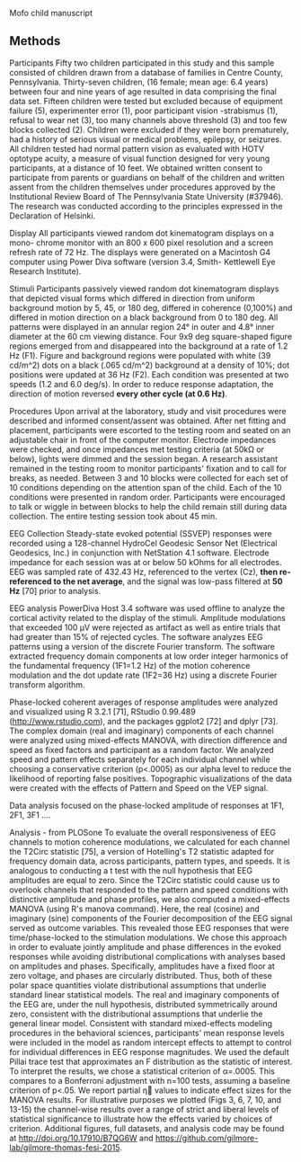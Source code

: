 Mofo child manuscript

## Methods
Participants
Fifty two children participated in this study and this sample consisted of children drawn from a database of families in Centre County, Pennsylvania. Thirty-seven children, (16 female; mean age: 6.4 years) between four and nine years of age resulted in data comprising the final data set. Fifteen children were tested but excluded because of equipment failure (5), experimenter error (1), poor participant vision -strabismus (1), refusal to wear net (3), too many channels above threshold (3) and too few blocks collected (2). Children were excluded if they were born prematurely, had a history of serious visual or medical problems, epilepsy, or seizures. All children tested had normal pattern vision as evaluated with HOTV optotype acuity, a measure of visual function designed for very young participants, at a distance of 10 feet. We obtained written consent to participate from parents or guardians on behalf of the children and written assent from the children themselves under procedures approved by the Institutional Review Board of The Pennsylvania State University (#37946). The research was conducted according to the principles expressed in the Declaration of Helsinki.


Display
All participants viewed random dot kinematogram displays on a mono- chrome monitor with an 800 x 600 pixel resolution and a screen refresh rate of 72 Hz. The displays were generated on a Macintosh G4 computer using Power Diva software (version 3.4, Smith- Kettlewell Eye Research Institute).

Stimuli
Participants passively viewed random dot kinematogram displays that depicted visual forms which differed in direction from uniform background motion by 5, 45, or 180 deg, differed in coherence (0,100%) and differed in motion direction on a black background from 0 to 180 deg. All patterns were displayed in an annular region 24° in outer and 4.8° inner diameter at the 60 cm viewing distance. Four 9x9 deg square-shaped figure regions emerged from and disappeared into the background at a rate of 1.2 Hz (F1). Figure and background regions were populated with white (39 cd/m^2) dots on a black (.065 cd/m^2) background at a density of 10%; dot positions were updated at 36 Hz (F2). Each condition was presented at two speeds (1.2 and 6.0 deg/s). In order to reduce response adaptation, the direction of motion reversed **every other cycle (at 0.6 Hz)**.


Procedures
Upon arrival at the laboratory, study and visit procedures were described and informed consent/assent was obtained. After net fitting and placement, participants were escorted to the testing room and seated on an adjustable chair in front of the computer monitor. Electrode impedances were checked, and once impedances met testing criteria (at 50kΩ or below), lights were dimmed and the session began. A research assistant remained in the testing room to monitor participants' fixation and to call for breaks, as needed. Between 3 and 10 blocks were collected for each set of 10 conditions depending on the attention span of the child. Each of the 10 conditions were presented in random order. Participants were encouraged to talk or wiggle in between blocks to help the child remain still during data collection. The entire testing session took about 45 min.


EEG Collection
Steady-state evoked potential (SSVEP) responses were recorded using a 128-channel HydroCel Geodesic Sensor Net (Electrical Geodesics, Inc.) in conjunction with NetStation 4.1 software. Electrode impedance for each session was at or below 50 kOhms for all electrodes. EEG was sampled rate of 432.43 Hz, referenced to the vertex (Cz), **then re-referenced to the net average**, and the signal was low-pass filtered at **50 Hz** [70] prior to analysis.

EEG analysis
PowerDiva Host 3.4 software was used offline to analyze the cortical activity related to the display of the stimuli. Amplitude modulations that exceeded 100 µV were rejected as artifact as well as entire trials that had greater than 15% of rejected cycles.  The software analyzes EEG patterns using a version of the discrete Fourier transform. The software extracted frequency domain components at low order integer harmonics of the fundamental frequency (1F1=1.2 Hz) of the motion coherence modulation and the dot update rate (1F2=36 Hz) using a discrete Fourier transform algorithm. 

Phase-locked coherent averages of response amplitudes were analyzed and visualized using R 3.2.1 [71], RStudio 0.99.489 (http://www.rstudio.com), and the packages ggplot2 [72] and dplyr [73]. The complex domain (real and imaginary) components of each channel were analyzed using mixed-effects MANOVA, with direction difference and speed as fixed factors and participant as a random factor. We analyzed speed and pattern effects separately for each individual channel while choosing a conservative criterion (p<.0005) as our alpha level to reduce the likelihood of reporting false positives. Topographic visualizations of the data were created with the effects of Pattern and Speed on the VEP signal.


Data analysis focused on the phase-locked amplitude of responses at 1F1, 2F1, 3F1 ....





Analysis - from PLOSone
  To evaluate the overall responsiveness of EEG channels to motion coherence modulations, we calculated for each channel the T2Circ statistic [75], a version of Hotelling's T2 statistic adapted for frequency domain data, across participants, pattern types, and speeds. It is analogous to conducting a t test with the null hypothesis that EEG amplitudes are equal to zero. Since the T2Circ statistic could cause us to overlook channels that responded to the pattern and speed conditions with distinctive amplitude and phase profiles, we also computed a mixed-effects MANOVA (using R's manova command). Here, the real (cosine) and imaginary (sine) components of the Fourier decomposition of the EEG signal served as outcome variables. This revealed those EEG responses that were time/phase-locked to the stimulation modulations. We chose this approach in order to evaluate jointly amplitude and phase differences in the evoked responses while avoiding distributional complications with analyses based on amplitudes and phases. Specifically, amplitudes have a fixed floor at zero voltage, and phases are circularly distributed. Thus, both of these polar space quantities violate distributional assumptions that underlie standard linear statistical models. The real and imaginary components of the EEG are, under the null hypothesis, distributed symmetrically around zero, consistent with the distributional assumptions that underlie the general linear model.
 Consistent with standard mixed-effects modeling procedures in the behavioral sciences, participants' mean response levels were included in the model as random intercept effects to attempt to control for individual differences in EEG response magnitudes. We used the default Pillai trace test that approximates an F distribution as the statistic of interest. To interpret the results, we chose a statistical criterion of α=.0005. This compares to a Bonferroni adjustment with n=100 tests, assuming a baseline criterion of p<.05. We report partial η values to indicate effect sizes for the MANOVA results.  For illustrative purposes we plotted (Figs 3, 6, 7, 10, and 13-15) the channel-wise results over a range of strict and liberal levels of statistical significance to illustrate how the effects varied by choices of criterion. Additional figures, full datasets, and analysis code may be found at http://doi.org/10.17910/B7QG6W and https://github.com/gilmore-lab/gilmore-thomas-fesi-2015.
